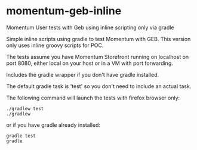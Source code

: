 momentum-geb-inline
===================

Momentum User tests with Geb using inline scripting only via gradle

Simple inline scripts using gradle to test Momentum with GEB. This version only uses inline groovy scripts for POC.

The tests assume you have Momentum Storefront running on localhost on port 8080, either local on your host or in a VM with port forwarding.

Includes the gradle wrapper if you don't have gradle installed.

The default gradle task is 'test' so you don't need to include an actual task.

The following command will launch the tests with firefox browser only:

    ./gradlew test
    ./gradlew

or if you have gradle already installed:

    gradle test
    gradle

